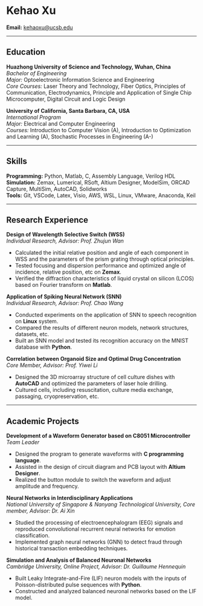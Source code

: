 # Kehao Xu

**Email:** kehaoxu@ucsb.edu 

---

## Education

**Huazhong University of Science and Technology, Wuhan, China**  
*Bachelor of Engineering*  
*Major:* Optoelectronic Information Science and Engineering  
*Core Courses:* Laser Theory and Technology, Fiber Optics, Principles of Communication, Electrodynamics, Principle and Application of Single Chip Microcomputer, Digital Circuit and Logic Design

**University of California, Santa Barbara, CA, USA**  
*International Program*  
*Major:* Electrical and Computer Engineering  
*Courses:* Introduction to Computer Vision (A), Introduction to Optimization and Learning (A), Stochastic Processes in Engineering (A-)

---

## Skills

**Programming:** Python, Matlab, C, Assembly Language, Verilog HDL  
**Simulation:** Zemax, Lumerical, RSoft, Altium Designer, ModelSim, ORCAD Capture, MultiSim, AutoCAD, Solidworks  
**Tools:** Git, VSCode, Latex, Visio, AWS, WSL, Linux, VMware, Anaconda, Keil

---

## Research Experience

**Design of Wavelength Selective Switch (WSS)**  
*Individual Research, Advisor: Prof. Zhujun Wan*  
- Calculated the initial relative position and angle of each component in WSS and the parameters of the prism grating through optical principles.
- Tested focusing and dispersion performance and optimized angle of incidence, relative position, etc on **Zemax**.
- Verified the diffraction characteristics of liquid crystal on silicon (LCOS) based on Fourier transform on **Matlab**.

**Application of Spiking Neural Network (SNN)**  
*Individual Research, Advisor: Prof. Chao Wang*  
- Conducted experiments on the application of SNN to speech recognition on **Linux** system.
- Compared the results of different neuron models, network structures, datasets, etc.
- Built an SNN model and tested its recognition accuracy on the MNIST database with **Python**.

**Correlation between Organoid Size and Optimal Drug Concentration**  
*Core Member, Advisor: Prof. Yiwei Li*  
- Designed the 3D microarray structure of cell culture dishes with **AutoCAD** and optimized the parameters of laser hole drilling.
- Cultured cells, including resuscitation, culture media exchange, passaging, cryopreservation, etc.

---

## Academic Projects

**Development of a Waveform Generator based on C8051 Microcontroller**  
*Team Leader*  
- Designed the program to generate waveforms with **C programming language**.
- Assisted in the design of circuit diagram and PCB layout with **Altium Designer**.
- Realized the button module to switch the waveform and adjust amplitude and frequency.

**Neural Networks in Interdisciplinary Applications**  
*National University of Singapore & Nanyang Technological University, Core member, Advisor: Dr. Ai Xin*  
- Studied the processing of electroencephalogram (EEG) signals and reproduced convolutional recurrent neural networks for emotion classification.
- Implemented graph neural networks (GNN) to detect fraud through historical transaction embedding techniques.

**Simulation and Analysis of Balanced Neuronal Networks**  
*Cambridge University, Online Project, Advisor: Dr. Guillaume Hennequin*  
- Built Leaky Integrate-and-Fire (LIF) neuron models with the inputs of Poisson-distributed pulse sequences with **Python**.
- Constructed and analyzed balanced neuronal networks based on the LIF model.

